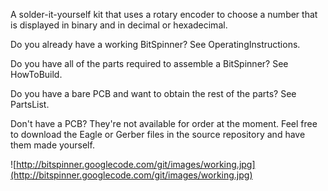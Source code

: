 A solder-it-yourself kit that uses a rotary encoder to choose a number that is displayed in binary and in decimal or hexadecimal.

Do you already have a working BitSpinner?  See OperatingInstructions.

Do you have all of the parts required to assemble a BitSpinner?  See HowToBuild.

Do you have a bare PCB and want to obtain the rest of the parts?  See PartsList.

Don't have a PCB?  They're not available for order at the moment.  Feel free to download the Eagle or Gerber files in the source repository and have them made yourself.

![http://bitspinner.googlecode.com/git/images/working.jpg](http://bitspinner.googlecode.com/git/images/working.jpg)